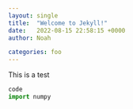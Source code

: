 ```yaml
---
layout: single
title:  "Welcome to Jekyll!"
date:   2022-08-15 22:58:15 +0000
author: Noah

categories: foo
---
```


This is a test 
~~~python
code 
import numpy
 ~~~~